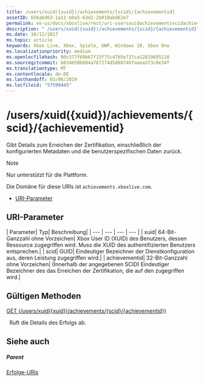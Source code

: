 ```yaml
---
title: /users/xuid({xuid})/achievements/{scid}/{achievementid}
assetID: 656a6d63-1a11-b0a5-63d2-2b010abd62e7
permalink: en-us/docs/xboxlive/rest/uri-usersxuidachievementsscidachievementid.html
description: " /users/xuid({xuid})/achievements/{scid}/{achievementid}"
ms.date: 10/12/2017
ms.topic: article
keywords: Xbox Live, Xbox, Spiele, UWP, Windows 10, Xbox One
ms.localizationpriority: medium
ms.openlocfilehash: 00c577f60b67f15f75c47b5e737ca12819695110
ms.sourcegitcommit: b034650b684a767274d5d88746faeea373c8e34f
ms.translationtype: MT
ms.contentlocale: de-DE
ms.lasthandoff: 03/06/2019
ms.locfileid: "57599445"
---
```

# <a name="usersxuidxuidachievementsscidachievementid"></a>/users/xuid({xuid})/achievements/{scid}/{achievementid}
Gibt Details zum Erreichen der Zertifikation, einschließlich der konfigurierten Metadaten und die benutzerspezifischen Daten zurück. 

> [!NOTE] 
> Nur unterstützt für die Plattform. 

 
Die Domäne für diese URIs ist `achievements.xboxlive.com`.
 
  * [URI-Parameter](#ID4E2)
 
<a id="ID4E2"></a>

 
## <a name="uri-parameters"></a>URI-Parameter
 
| Parameter| Typ| Beschreibung| 
| --- | --- | --- | --- | 
| xuid| 64-Bit-Ganzzahl ohne Vorzeichen| Xbox User ID (XUID) des Benutzers, dessen Ressource zugegriffen wird. Muss die XUID des authentifizierten Benutzers entsprechen.| 
| scid| GUID| Eindeutiger Bezeichner der Dienstkonfiguration aus, deren Leistung zugegriffen wird.| 
| achievementid| 32-Bit-Ganzzahl ohne Vorzeichen| (Innerhalb der angegebenen SCID) Eindeutiger Bezeichner des das Erreichen der Zertifikation, die auf den zugegriffen wird.| 
  
<a id="ID4EMC"></a>

 
## <a name="valid-methods"></a>Gültigen Methoden

[GET (/users/xuid({xuid})/achievements/{scid}/{achievementid})](uri-usersxuidachievementsscidachievementidget.md)

&nbsp;&nbsp;Ruft die Details des Erfolgs ab.
 
<a id="ID4EWC"></a>

 
## <a name="see-also"></a>Siehe auch
 
<a id="ID4EYC"></a>

 
##### <a name="parent"></a>Parent 

[Erfolge-URIs](atoc-reference-achievementsv2.md)

   
